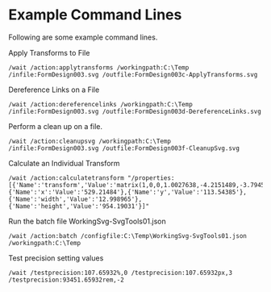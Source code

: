 # Example Command Lines

Following are some example command lines.

Apply Transforms to File

```
/wait /action:applytransforms /workingpath:C:\Temp /infile:FormDesign003.svg /outfile:FormDesign003c-ApplyTransforms.svg
```

Dereference Links on a File

```
/wait /action:dereferencelinks /workingpath:C:\Temp /infile:FormDesign003.svg /outfile:FormDesign003d-DereferenceLinks.svg
```

Perform a clean up on a file.

```
/wait /action:cleanupsvg /workingpath:C:\Temp /infile:FormDesign003.svg /outfile:FormDesign003f-CleanupSvg.svg
```

Calculate an Individual Transform

```
/wait /action:calculatetransform "/properties:[{'Name':'transform','Value':'matrix(1,0,0,1.0027638,-4.2151489,-3.7945675)'},{'Name':'x':'Value':'529.21484'},{'Name':'y','Value':'113.54385'},{'Name':'width','Value':'12.998965'},{'Name':'height','Value':'954.19031'}]"
```

Run the batch file WorkingSvg-SvgTools01.json

```
/wait /action:batch /configfile:C:\Temp\WorkingSvg-SvgTools01.json /workingpath:C:\Temp
```

Test precision setting values

```
/wait /testprecision:107.65932%,0 /testprecision:107.65932px,3 /testprecision:93451.65932rem,-2
```

